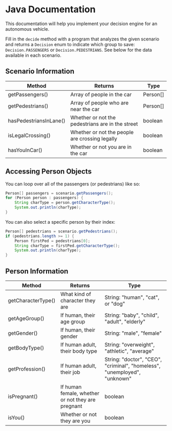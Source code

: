 # Java Documentation

This documentation will help you implement your decision engine for an autonomous vehicle.

Fill in the `decide` method with a program that analyzes the given scenario and returns a `Decision` enum to indicate which group to save: `Decision.PASSENGERS` or `Decision.PEDESTRIANS`. See below for the data available in each scenario.

## Scenario Information

| Method | Returns | Type |
|--------|---------|------|
| getPassengers() | Array of people in the car | Person[] |
| getPedestrians() | Array of people who are near the car | Person[] |
| hasPedestriansInLane() | Whether or not the pedestrians are in the street | boolean |
| isLegalCrossing() | Whether or not the people are crossing legally | boolean |
| hasYouInCar() | Whether or not you are in the car | boolean |

## Accessing Person Objects

You can loop over all of the passengers (or pedestrians) like so:

```java
Person[] passengers = scenario.getPassengers();
for (Person person : passengers) {
    String charType = person.getCharacterType();
    System.out.println(charType);
}
```

You can also select a specific person by their index:

```java
Person[] pedestrians = scenario.getPedestrians();
if (pedestrians.length >= 1) {
    Person firstPed = pedestrians[0];
    String charType = firstPed.getCharacterType();
    System.out.println(charType);
}
```

## Person Information

| Method | Returns | Type |
|--------|---------|------|
| getCharacterType() | What kind of character they are | String: "human", "cat", or "dog" |
| getAgeGroup() | If human, their age group | String: "baby", "child", "adult", "elderly" |
| getGender() | If human, their gender | String: "male", "female" |
| getBodyType() | If human adult, their body type | String: "overweight", "athletic", "average" |
| getProfession() | If human adult, their job | String: "doctor", "CEO", "criminal", "homeless", "unemployed", "unknown" |
| isPregnant() | If human female, whether or not they are pregnant | boolean |
| isYou() | Whether or not they are you | boolean |
